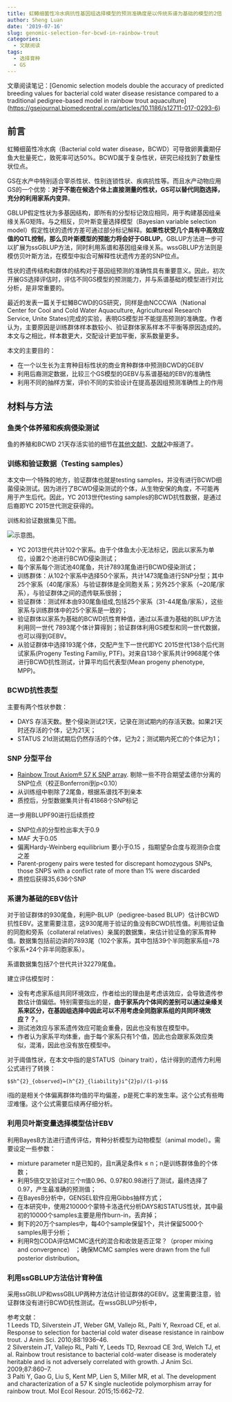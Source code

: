 ```yaml
---
title: 虹鳟细菌性冷水病抗性基因组选择模型的预测准确度是以传统系谱为基础的模型的2倍
author: Sheng Luan
date: '2019-07-16'
slug: genomic-selection-for-bcwd-in-rainbow-trout
categories:
  - 文献阅读
tags:
  - 选择育种
  - GS
---
```


文章阅读笔记：[Genomic selection models double the accuracy of predicted breeding values for bacterial cold water disease resistance compared to a traditional pedigree-based model in rainbow trout aquaculture]
(https://gsejournal.biomedcentral.com/articles/10.1186/s12711-017-0293-6)

## 前言
虹鳟细菌性冷水病（Bacterial cold water disease，BCWD）可导致卵黄囊期仔鱼大批量死亡，致死率可达50%。BCWD属于复杂性状，研究已经找到了数量性状位点。

GS在水产中特别适合宰杀性状、性别连锁性状、疾病抗性等。而且水产动物应用GS的一个优势：**对于不能在候选个体上直接测量的性状，GS可以替代同胞选择，充分的利用家系内变异**。

GBLUP假定性状为多基因结构，即所有的分型标记效应相同，用于构建基因组亲缘关系G矩阵。与之相反，贝叶斯变量选择模型（Bayesian variable selection model）假定性状的遗传方差可通过部分标记解释。**如果性状受几个具有中高效应值的QTL控制，那么贝叶斯模型的预能力将会好于GBLUP**。GBLUP方法进一步可以扩展为ssGBLUP方法，同时利用系谱和基因组亲缘关系。wssGBLUP方法则是模仿贝叶斯方法，在模型中拟合可解释性状遗传方差的SNP位点。

性状的遗传结构和群体的结构对于基因组预测的准确性具有重要意义。因此，初次开展GS选择评估时，评估不同GS模型的预测能力，并与系谱基础的模型进行对比分析，是非常重要的。

最近的发表一篇关于虹鳟BCWD的GS研究，同样是由NCCCWA（National Center for Cool and Cold Water Aquaculture, Agricultureal Research Service, Unite States)完成的实验，表明GS模型并不能提高预测的准确度。作者认为，主要原因是训练群体样本数较小、验证群体家系样本不平衡等原因造成的。本文与之相比，样本数更大，交配设计更加平衡，家系数量更多。

本文的主要目的：

* 在一个以生长为主育种目标性状的商业育种群体中预测BCWD的GEBV
* 利用后裔测定数据，比较三个GS模型的GEBV与系谱基础的EBV的准确性
* 利用不同的抽样方案，评价不同的实验设计在提高基因组预测准确性上的作用

## 材料与方法
### 鱼类个体养殖和疾病侵染测试
鱼的养殖和BCWD 21天存活实验的细节在[其他文献1](#1)、[文献2](#2)中报道了。

### 训练和验证数据（Testing samples）

本文中一个特殊的地方，验证群体也就是testing samples，并没有进行BCWD细菌侵染测试。因为进行了BCWD侵染测试的个体，从生物安保的角度，不可能再用于产生后代。因此，YC 2013世代testing samples的BCWD抗性数据，是通过后裔即YC 2015世代测定获得的。

训练和验证数据集见下图。

![示意图](/post/images/RTGSFig1.gif)。

* YC 2013世代共计102个家系。由于个体鱼太小无法标记，因此以家系为单位，设置2个池进行BCWD侵染测试；
* 每个家系每个测试池40尾鱼，共计7893尾鱼进行BCWD侵染测试；
* 训练群体：从102个家系中选择50个家系，共计1473尾鱼进行SNP分型；其中25个家系（40尾/家系）与验证群体是全同胞关系；另外25个家系（~20尾/家系），与验证群体之间的遗传联系很弱；
* 验证群体：测试样本由930尾鱼组成,包括25个家系（31-44尾鱼/家系），这些家系与训练群体中的25个家系是一致的；
* 验证群体以家系为基础的BCWD抗性育种值，通过以系谱为基础的BLUP方法利用同一世代 7893尾个体计算得到；验证群体利用GS模型和同一世代数据，也可以得到GEBV。
* 从验证群体中选择193尾个体，交配产生下一世代即YC 2015世代138个后代测试家系(Progeny Testing Familiy, PTF)。对来自138个家系共计9968尾个体进行BCWD抗性测试，计算平均后代表型(Mean progeny phenotype, MPP)。

### BCWD抗性表型
主要有两个性状参数：

* DAYS 存活天数。整个侵染测试21天，记录在测试期内的存活天数。如果21天时还存活的个体，记为21天；
* STATUS 21d测试期后仍然存活的个体，记为2；测试期内死亡的个体记为1；

### SNP 分型平台

* [Rainbow Trout Axiom® 57 K SNP array](#3). 剔除一些不符合期望孟德尔分离的SNP位点（校正Bonferroni到p<0.10）
* 从训练组中剔除了2尾鱼，根据系谱找不到亲本
* 质控后，分型数据集共计有41868个SNP标记

进一步用BLUPF90进行后续质控

* SNP位点的分型检出率大于0.9
* MAF 大于0.05
* 偏离Hardy-Weinberg equilibrium 要小于0.15 ，指期望杂合度与观测杂合度之差
* Parent-progeny pairs were tested for discrepant homozygous SNPs, those SNPS with a conflict rate of more than 1% were discarded
* 质控后获得35,636个SNP

### 系谱为基础的EBV估计
对于验证群体的930尾鱼，利用P-BLUP（pedigree-based BLUP）估计BCWD抗性EBV。这里需要注意，这930尾用于验证的鱼没有BCWD抗性值。利用验证鱼的同胞和旁系（collateral relatives）亲属的数据集，来估计验证鱼的家系育种值。数据集包括前边讲的7893尾（102个家系，其中包括39个半同胞家系组=78个家系+24个非半同胞家系）。

系谱数据集包括7个世代共计32279尾鱼。

建立评估模型时：

* 没有考虑家系组共同环境效应，作者给出的理由是考虑该效应，会导致遗传参数估计值偏低。特别需要指出的是，**由于家系内个体间的差别可以通过亲缘关系来区分，在基因组选择中因此可以不用考虑全同胞家系组的共同环境效应？？**。
* 测试池效应与家系遗传效应可能会重叠，因此也没有放在模型中。
* 作者认为家系平均体重，由于每个家系只有1个值，因此也会跟家系效应类似，混淆，因此也没有放在模型中。

对于阈值性状，在本文中指的是STATUS（binary trait），估计得到的遗传力利用公式进行了转换：      

`$$h^{2}_{observed}=(h^{2}_{liability}i^{2}p)/(1-p)$$`

i指的是相关个体偏离群体均值的平均偏差，p是死亡率的发生率。这个公式有些晦涩难懂。这个公式需要后续再仔细分析。

### 利用贝叶斯变量选择模型估计EBV

利用BayesB方法进行遗传评估，育种分析模型为动物模型（animal model）。需要设定一些参数：

* mixture parameter π是已知的，且π满足条件k ≤ n；n是训练群体鱼的个体数；
* 利用5倍交叉验证对三个π值0.96、0.97和0.98进行了测试，最终选择了0.97，产生最准确的预测值；
* 在BayesB分析中，GENSEL软件应用Gibbs抽样方式；
* 在本研究中，使用210000个蒙特卡洛迭代分析DAYS和STATUS性状，其中最初的10000个samples主要是用作burn-in，丢弃掉；
* 剩下的20万个samples中，每40个sample保留1个，共计保留5000个samples用于分析；
* 利用R包CODA评估MCMC迭代的混合和收敛是否正常？（proper mixing and convergence） ；确保MCMC samples were drawn from the full posterior distribution。

### 利用ssGBLUP方法估计育种值
采用ssGBLUP和wssGBLUP两种方法估计验证群体的GEBV。这里需要注意，验证群体没有进行BCWD抗性测试。在wssGBLUP分析中，










参考文献：      
<a id="1">1</a> Leeds TD, Silverstein JT, Weber GM, Vallejo RL, Palti Y, Rexroad CE, et al. Response to selection for bacterial cold water disease resistance in rainbow trout. J Anim Sci.
2010;88:1936–46.      
<a id="2">2</a> Silverstein JT, Vallejo RL, Palti Y, Leeds TD, Rexroad CE 3rd, Welch TJ, et al. Rainbow trout resistance to bacterial cold-water disease is moderately heritable and is not adversely correlated with growth. J Anim Sci. 2009;87:860–7.          
<a id="3">3</a> Palti Y, Gao G, Liu S, Kent MP, Lien S, Miller MR, et al. The development and characterization of a 57 K single nucleotide polymorphism array for rainbow trout. Mol Ecol Resour. 2015;15:662–72.